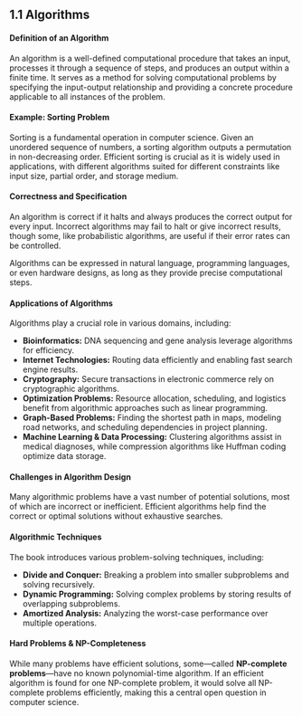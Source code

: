 ## 1.1 Algorithms

#### **Definition of an Algorithm**

An algorithm is a well-defined computational procedure that takes an input, processes it through a sequence of steps, and produces an output within a finite time. It serves as a method for solving computational problems by specifying the input-output relationship and providing a concrete procedure applicable to all instances of the problem.

#### **Example: Sorting Problem**

Sorting is a fundamental operation in computer science. Given an unordered sequence of numbers, a sorting algorithm outputs a permutation in non-decreasing order. Efficient sorting is crucial as it is widely used in applications, with different algorithms suited for different constraints like input size, partial order, and storage medium.

#### **Correctness and Specification**

An algorithm is correct if it halts and always produces the correct output for every input. Incorrect algorithms may fail to halt or give incorrect results, though some, like probabilistic algorithms, are useful if their error rates can be controlled.

Algorithms can be expressed in natural language, programming languages, or even hardware designs, as long as they provide precise computational steps.

#### **Applications of Algorithms**

Algorithms play a crucial role in various domains, including:

- **Bioinformatics:** DNA sequencing and gene analysis leverage algorithms for efficiency.
- **Internet Technologies:** Routing data efficiently and enabling fast search engine results.
- **Cryptography:** Secure transactions in electronic commerce rely on cryptographic algorithms.
- **Optimization Problems:** Resource allocation, scheduling, and logistics benefit from algorithmic approaches such as linear programming.
- **Graph-Based Problems:** Finding the shortest path in maps, modeling road networks, and scheduling dependencies in project planning.
- **Machine Learning & Data Processing:** Clustering algorithms assist in medical diagnoses, while compression algorithms like Huffman coding optimize data storage.

#### **Challenges in Algorithm Design**

Many algorithmic problems have a vast number of potential solutions, most of which are incorrect or inefficient. Efficient algorithms help find the correct or optimal solutions without exhaustive searches.

#### **Algorithmic Techniques**

The book introduces various problem-solving techniques, including:

- **Divide and Conquer:** Breaking a problem into smaller subproblems and solving recursively.
- **Dynamic Programming:** Solving complex problems by storing results of overlapping subproblems.
- **Amortized Analysis:** Analyzing the worst-case performance over multiple operations.

#### **Hard Problems & NP-Completeness**

While many problems have efficient solutions, some—called **NP-complete problems**—have no known polynomial-time algorithm. If an efficient algorithm is found for one NP-complete problem, it would solve all NP-complete problems efficiently, making this a central open question in computer science.